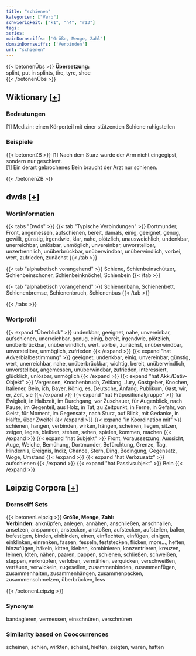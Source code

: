 ```yaml
---
title: "schienen"
kategorien: ["Verb"]
schwierigkeit: ["k1", "h4", "r13"]
tags:
series:
mainDornseiffs: ['Größe, Menge, Zahl']
domainDornseiffs: ['Verbinden']
url: "schienen"
---
```


{{< betonenÜbs >}}
**Übersetzung:**  
splint, put in splints, tire, tyre, shoe  
{{< /betonenÜbs >}}

## Wiktionary [[+](https://de.wiktionary.org/wiki/schienen)]

### Bedeutungen
[1] Medizin: einen Körperteil mit einer stützenden Schiene ruhigstellen  

### Beispiele
{{< betonenZB >}}
[1] Nach dem Sturz wurde der Arm nicht eingegipst, sondern nur geschient.  
[1] Ein derart gebrochenes Bein braucht der Arzt nur schienen.  

{{< /betonenZB >}}


## dwds [[+](https://www.dwds.de/wb/schienen)]

### Wortinformation
{{< tabs "Dwds" >}}
{{< tab "Typische Verbindungen" >}}
Dortmunder, Front, angemessen, aufschienen, bereit, damals, einig, geeignet, genug, gewillt, günstig, irgendwie, klar, nahe, plötzlich, unausweichlich, undenkbar, unerreichbar, unlösbar, unmöglich, unvereinbar, unvorstellbar, unzertrennlich, unüberbrückbar, unüberwindbar, unüberwindlich, vorbei, wert, zufrieden, zunächst
{{< /tab >}}

{{< tab "alphabetisch vorangehend" >}}
Schiene, Schienbeinschützer, Schienbeinschoner, Schienbeinknöchel, Schienbein
{{< /tab >}}

{{< tab "alphabetisch vorangehend" >}}
Schienenbahn, Schienenbett, Schienenbremse, Schienenbruch, Schienenbus
{{< /tab >}}

{{< /tabs >}}

### Wortprofil
{{< expand "Überblick" >}} undenkbar, geeignet, nahe, unvereinbar, aufschienen, unerreichbar, genug, einig, bereit, irgendwie, plötzlich, unüberbrückbar, unüberwindlich, wert, vorbei, zunächst, unüberwindbar, unvorstellbar, unmöglich, zufrieden {{< /expand >}}
{{< expand "hat Adverbialbestimmung" >}} geeignet, undenkbar, einig, unvereinbar, günstig, wert, unerreichbar, nahe, unüberbrückbar, wichtig, bereit, unüberwindlich, unvorstellbar, angemessen, unüberwindbar, zufrieden, interessiert, glücklich, unlösbar, unmöglich {{< /expand >}}
{{< expand "hat Akk./Dativ-Objekt" >}} Vergessen, Knochenbruch, Zeitlang, Jury, Gastgeber, Knochen, Italiener, Bein, ich, Bayer, König, es, Deutsche, Anfang, Publikum, Gast, wir, er, Zeit, sie {{< /expand >}}
{{< expand "hat Präpositionalgruppe" >}} für Ewigkeit, in Halbzeit, im Durchgang, vor Zuschauer, für Augenblick, nach Pause, im Gegenteil, aus Holz, in Tat, zu Zeitpunkt, in Ferne, in Gefahr, von Geist, für Moment, im Gegensatz, nach Sturz, auf Blick, mit Gedanke, in Hälfte, über Zweifel {{< /expand >}}
{{< expand "in Koordination mit" >}} schienen, hangen, verbinden, wirken, hängen, scheinen, liegen, sitzen, zeigen, legen, bleiben, stehen, sehen, spielen, kommen, machen {{< /expand >}}
{{< expand "hat Subjekt" >}} Front, Voraussetzung, Aussicht, Auge, Weiche, Bemühung, Dortmunder, Befürchtung, Grenze, Tag, Hindernis, Ereignis, Indiz, Chance, Stern, Ding, Bedingung, Gegensatz, Woge, Umstand {{< /expand >}}
{{< expand "hat Verbzusatz" >}} aufschienen {{< /expand >}}
{{< expand "hat Passivsubjekt" >}} Bein {{< /expand >}}

## Leipzig Corpora [[+](https://corpora.uni-leipzig.de/en/res?word=schienen&corpusId=deu_newscrawl-public_2018)]

### Dornseiff Sets
{{< betonenLeipzig >}}
**Größe, Menge, Zahl:**  
**Verbinden:** anknüpfen, anlegen, annähen, anschließen, anschnallen, ansetzen, anspannen, anstecken, anstoßen, aufstecken, aufstellen, ballen, befestigen, binden, einbinden, einen, einflechten, einfügen, einigen, einklinken, einrenken, fassen, fesseln, feststecken, flicken, more..., heften, hinzufügen, häkeln, kitten, kleben, kombinieren, konzentrieren, kreuzen, leimen, löten, nähen, paaren, pappen, schienen, schließen, schweißen, steppen, verknüpfen, verloben, vermählen, verquicken, verschweißen, vertäuen, verwickeln, zugesellen, zusammenbinden, zusammenfügen, zusammenhalten, zusammenhängen, zusammenpacken, zusammenschmelzen, überbrücken, less  

{{< /betonenLeipzig >}}

### Synonym
bandagieren, vermessen, einschnüren, verschnüren


### Similarity based on Cooccurrences
scheinen, schien, wirkten, scheint, hielten, zeigten, waren, hatten

